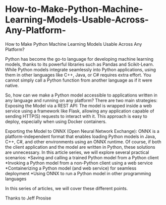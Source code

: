 # How-to-Make-Python-Machine-Learning-Models-Usable-Across-Any-Platform-

How to Make Python Machine Learning Models Usable Across Any Platform?
 

Python has become the go-to language for developing machine learning models, thanks to its powerful libraries such as Pandas and Scikit-Learn. While Python models integrate seamlessly into Python applications, using them in other languages like C++, Java, or C# requires extra effort. You cannot simply call a Python function from another language as if it were native.
 
So, how can we make a Python model accessible to applications written in any language and running on any platform? There are two main strategies:
Exposing the Model via a REST API: The model is wrapped inside a web service using a framework like Flask, allowing any application capable of sending HTTP(S) requests to interact with it. This approach is easy to deploy, especially when using Docker containers.

Exporting the Model to ONNX (Open Neural Network Exchange): ONNX is a platform-independent format that enables loading Python models in Java, C++, C#, and other environments using an ONNX runtime.
 Of course, if both the client application and the model are written in Python, these solutions are unnecessary.
In this article series, we will explore several practical scenarios:
*Saving and calling a trained Python model from a Python client
*Invoking a Python model from a non-Python client using a web service
*Containerizing a Python model (and web service) for seamless deployment
*Using ONNX to run a Python model in other programming languages

In this series of articles, we will cover these different points.
  
Thanks to  Jeff Prosise
				
			
		

